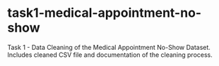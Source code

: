 # task1-medical-appointment-no-show
Task 1 - Data Cleaning of the Medical Appointment No-Show Dataset. Includes cleaned CSV file and documentation of the cleaning process.
